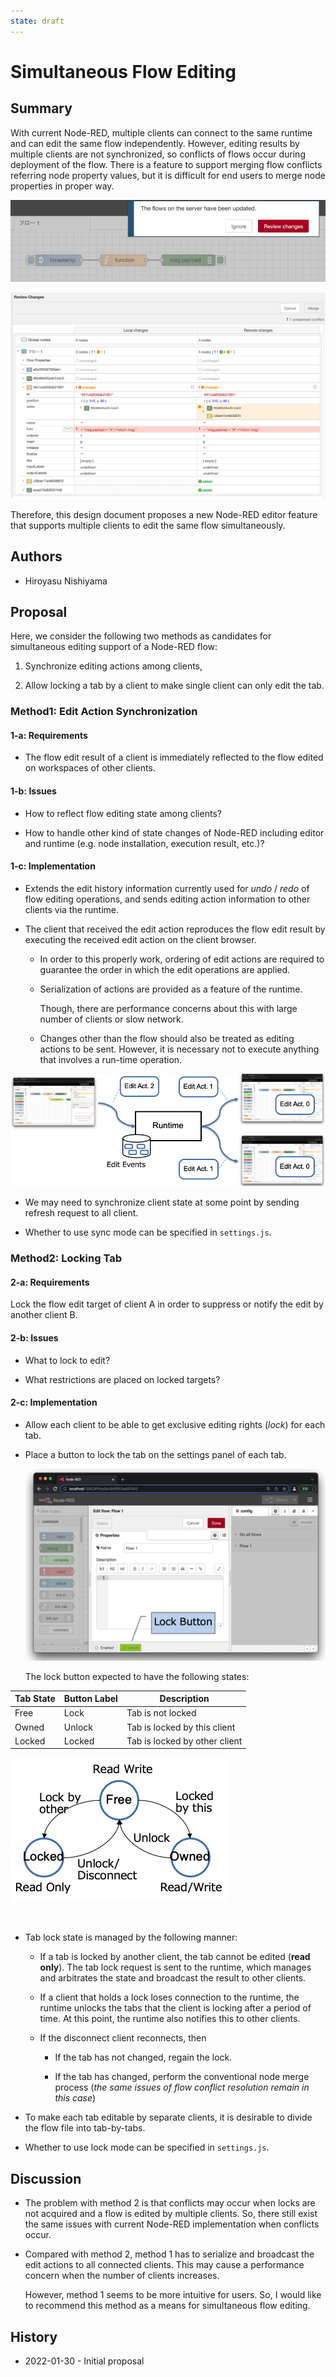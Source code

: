 ```yaml
---
state: draft
---
```


# Simultaneous Flow Editing

## Summary

With current Node-RED, multiple clients can connect to the same runtime and can edit the same flow independently.  However, editing results by multiple clients are not synchronized, so conflicts of flows occur during deployment of the flow.  There is a feature to support merging flow conflicts referring node property values, but it is difficult for end users to merge node properties in proper way.

![conflict-detection.png](./images/conflict-detection.png)

![review-change.png](./images/review-change.png)

Therefore, this design document proposes a new Node-RED editor feature that supports multiple clients to edit the same flow simultaneously.

## Authors

- Hiroyasu Nishiyama

## Proposal

Here, we consider the following two methods as candidates for simultaneous editing support of a Node-RED flow:

1. Synchronize editing actions among clients,

2. Allow locking a tab by a client to make single client can only edit the tab.

### Method1: Edit Action Synchronization

#### 1-a: Requirements

- The flow edit result of a client is immediately reflected to the flow edited on workspaces of other clients.

#### 1-b: Issues

- How to reflect flow editing state among clients?

- How to handle other kind of state changes of Node-RED including editor and runtime (e.g. node installation, execution result, etc.)?

#### 1-c: Implementation

- Extends the edit history information currently used for *undo* / *redo* of flow editing operations, and sends editing action information to other clients via the runtime.

- The client that received the edit action reproduces the flow edit result by executing the received edit action on the client browser.
  
  - In order to this properly work, ordering of edit actions are required to guarantee the order in which the edit operations are applied.
  
  - Serialization of actions are provided as a feature of the runtime.
    
    Though, there are performance concerns about this with large number of clients or slow network.
  
  - Changes other than the flow should also be treated as editing actions to be sent.  However, it is necessary not to execute anything that involves a run-time operation.

![synchronize-actions.png](./images/synchronize-actions.png)

- We may need to synchronize client state at some point by sending refresh request to all client.

- Whether to use sync mode can be specified in `settings.js`.

### Method2: Locking Tab

#### 2-a: Requirements

Lock the flow edit target of client A in order to suppress or notify the edit by another client B.

#### 2-b: Issues

- What to lock to edit?

- What restrictions are placed on locked targets?

#### 2-c: Implementation

- Allow each client to be able to get exclusive editing rights (*lock*) for each tab.

- Place a button to lock the tab on the settings panel of each tab.
  
  ![lock-button.png](./images/lock-button.png)
  
  The lock button expected to have the following states:

| Tab State | Button Label | Description                   |
| --------- | ------------ | ----------------------------- |
| Free      | Lock         | Tab is not locked             |
| Owned     | Unlock       | Tab is locked by this client  |
| Locked    | Locked       | Tab is locked by other client |

![states.png](./images/states.png)

    

- Tab lock state is managed by the following manner:
  
  - If a tab is locked by another client, the tab cannot be edited (**read only**).
    The tab lock request is sent to the runtime, which manages and arbitrates the state and broadcast the result to other clients.
  
  - If a client that holds a lock loses connection to the runtime, the runtime unlocks the tabs that the client is locking after a period of time.  At this point, the runtime also notifies this to other clients.
  
  - If the disconnect client reconnects, then
    
    - If the tab has not changed, regain the lock.
    
    - If the tab has changed, perform the conventional node merge process
       (*the same issues of flow conflict resolution remain in this case*)

- To make each tab editable by separate clients, it is desirable to divide the flow file into tab-by-tabs.

- Whether to use lock mode can be specified in `settings.js`.

## Discussion

- The problem with method 2 is that conflicts may occur when locks are not acquired and a flow is edited by multiple clients.  So, there still exist the same issues with current Node-RED implementation when conflicts occur.

- Compared with method 2, method 1 has to serialize and broadcast the edit actions to all connected clients. This may cause a performance concern when the number of clients increases.  
  
  However, method  1 seems to be more intuitive for users.  So, I would like to recommend this method as a means for simultaneous flow editing.

## History

- 2022-01-30 - Initial proposal
